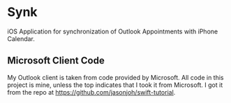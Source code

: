 #  Synk
iOS Application for synchronization of Outlook Appointments with iPhone Calendar.

## Microsoft Client Code
My Outlook client is taken from code provided by Microsoft. All code in this project is mine, unless the top indicates that I took it from Microsoft. I got it from the repo at https://github.com/jasonjoh/swift-tutorial.
